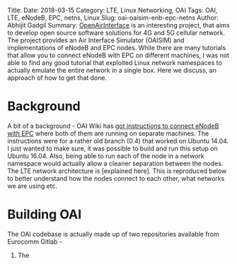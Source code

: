 Title:
Date: 2018-03-15
Category: LTE, Linux Networking, OAI
Tags: OAI, LTE, eNodeB, EPC, netns, Linux
Slug: oai-oaisim-enb-epc-netns
Author: Abhijit Gadgil
Summary: [OpenAirInterface](http://www.openairinterface.org/) is an interesting project, that aims to develop open source software solutions for 4G and 5G cellular network. The project provides an Air Interface Simulator (OAISIM) and implementations of eNodeB and EPC nodes. While there are many tutorials that allow you to connect eNodeB with EPC on different machines, I was not able to find any good tutorial that exploited Linux network namespaces to actually emulate the entire network in a single box. Here we discuss, an approach of how to get that done.

# Background

A bit of a background - OAI Wiki has [got instructions to connect eNodeB with EPC]() where both of them are running on separate machines. The instructions were for a rather old branch (0.4) that worked on Ubuntu 14.04. I just wanted to make sure, it was possible to build and run this setup on Ubuntu 16.04. Also, being able to run each of the node in a network namespace would actually allow a cleaner separation between the nodes. The LTE network architecture is [explained here]. This is reproduced below to better understand how the nodes connect to each other, what networks we are using etc.


# Building OAI

The OAI codebase is actually made up of two repositories available from Eurocomm Gitlab -
1. The


